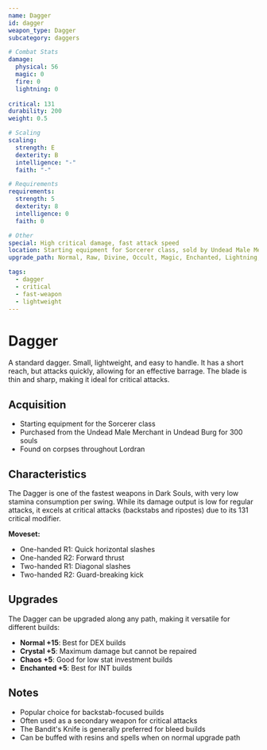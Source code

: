 ```yaml
---
name: Dagger
id: dagger
weapon_type: Dagger
subcategory: daggers

# Combat Stats
damage:
  physical: 56
  magic: 0
  fire: 0
  lightning: 0
  
critical: 131
durability: 200
weight: 0.5

# Scaling
scaling:
  strength: E
  dexterity: B
  intelligence: "-"
  faith: "-"

# Requirements
requirements:
  strength: 5
  dexterity: 8
  intelligence: 0
  faith: 0

# Other
special: High critical damage, fast attack speed
location: Starting equipment for Sorcerer class, sold by Undead Male Merchant
upgrade_path: Normal, Raw, Divine, Occult, Magic, Enchanted, Lightning, Crystal, Fire, Chaos

tags:
  - dagger
  - critical
  - fast-weapon
  - lightweight
---
```


# Dagger

A standard dagger. Small, lightweight, and easy to handle. It has a short reach, but attacks quickly, allowing for an effective barrage. The blade is thin and sharp, making it ideal for critical attacks.

## Acquisition
- Starting equipment for the Sorcerer class
- Purchased from the Undead Male Merchant in Undead Burg for 300 souls
- Found on corpses throughout Lordran

## Characteristics
The Dagger is one of the fastest weapons in Dark Souls, with very low stamina consumption per swing. While its damage output is low for regular attacks, it excels at critical attacks (backstabs and ripostes) due to its 131 critical modifier.

**Moveset:**
- One-handed R1: Quick horizontal slashes
- One-handed R2: Forward thrust
- Two-handed R1: Diagonal slashes
- Two-handed R2: Guard-breaking kick

## Upgrades
The Dagger can be upgraded along any path, making it versatile for different builds:
- **Normal +15**: Best for DEX builds
- **Crystal +5**: Maximum damage but cannot be repaired
- **Chaos +5**: Good for low stat investment builds
- **Enchanted +5**: Best for INT builds

## Notes
- Popular choice for backstab-focused builds
- Often used as a secondary weapon for critical attacks
- The Bandit's Knife is generally preferred for bleed builds
- Can be buffed with resins and spells when on normal upgrade path